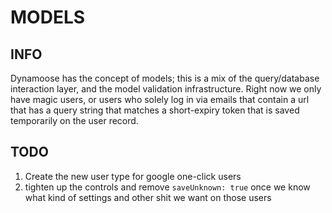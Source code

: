 # MODELS

## INFO
Dynamoose has the concept of models; this is a mix of the query/database interaction layer, and the model validation infrastructure. Right now we only have magic users, or users who solely log in via emails that contain a url that has a query string that matches a short-expiry token that is saved temporarily on the user record.

## TODO
1. Create the new user type for google one-click users
2. tighten up the controls and remove `saveUnknown: true` once we know what kind of settings and other shit we want on those users
